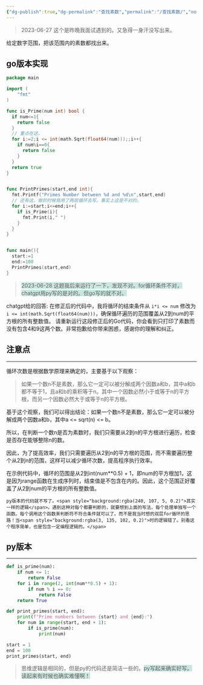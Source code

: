 ```yaml
---
{"dg-publish":true,"dg-permalink":"查找素数","permalink":"/查找素数/","noteIcon":"","created":"","updated":""}
---
```


> 2023-06-27  这个是昨晚我面试遇到的。又急得一身汗没写出来。

给定数字范围，把该范围内的素数都找出来。

go版本实现
---
```go
package main

import (
	"fmt"
)

func is_Prime(num int) bool {
  if num<=1{
    return false
  }
  // 重点在这，
  for i:=2;i <= int(math.Sqrt(float64(num)));;i++{
    if num%i==0{
      return false
    }
  }
  return true
}


func PrintPrimes(start,end int){
  fmt.Printf("Primes Number between %d and %d\n",start,end)
  // 还有这，做的时候我用了两层循环去写。事实上这是不对的。
  for i:=start;i<=end;i++{
    if is_Prime(i){
      fmt.Print(i," ")
    }
  }
}


func main(){
  start:=1
  end:=100
  PrintPrimes(start,end)
}
```
><span style="background:rgba(3, 135, 102, 0.2)">2023-06-28  这题我后来运行了一下，发现不对。for循环条件不对，chatgpt用py写的是对的。但go写的就不对。</span>

chatgpt给的回答:
在修正后的代码中，我将循环的结束条件从 `i*i <= num` 修改为 `i <= int(math.Sqrt(float64(num)))`，确保循环遍历的范围覆盖从2到num的平方根的所有整数值。
请重新运行这段修正后的Go代码，你会看到只打印了素数而没有包含4和9这两个数。非常抱歉给你带来困惑，感谢你的理解和纠正。


## 注意点
---
循环次数是根据数学原理来确定的，主要基于以下观察：

>如果一个数n不是素数，那么它一定可以被分解成两个因数a和b，其中a和b都不等于1，且a和b的乘积等于n。其中一个因数必然小于或等于n的平方根，而另一个因数必然大于或等于n的平方根。 

基于这个观察，我们可以得出结论：如果一个数n不是素数，那么它一定可以被分解成两个因数a和b，其中a <= sqrt(n) <= b。

所以，在判断一个数n是否为素数时，我们只需要从2到n的平方根进行遍历，检查是否存在能够整除n的数。

因此，为了提高效率，我们只需要遍历从2到n的平方根的范围，而不需要遍历整个从2到n的范围，这样可以减少循环次数，提高程序执行效率。

在示例代码中，循环的范围是从2到int(num**0.5) + 1，即num的平方根加1，这是因为range函数在生成序列时，结束值是不包含在内的。因此，这个范围正好覆盖了从2到num的平方根的所有整数值。

```ad-tip
py版本的代码就不写了。<span style="background:rgba(240, 107, 5, 0.2)">其实一样的逻辑</span>。遇到这种对每个都要判断的，就要想到上面的写法，每个处理单独写一个函数。每个调用这个函数来判断符不符合条件就可以了。而不是我当时想的双层for循环的思路！当<span style="background:rgba(3, 135, 102, 0.2)">时的逻辑错了。别看这个程序简单，也是包含一定编程逻辑的。</span>
```

## py版本
---
```python
def is_prime(num):
    if num <= 1:
        return False
    for i in range(2, int(num**0.5) + 1):
        if num % i == 0:
            return False
    return True

def print_primes(start, end):
    print(f"Prime numbers between {start} and {end}:")
    for num in range(start, end + 1):
        if is_prime(num):
            print(num)

start = 1
end = 100
print_primes(start, end)
```

> 思维逻辑是相同的，但是py的代码还是简洁一些的。<span style="background:rgba(3, 135, 102, 0.2)">py写起来确实好写。读起来有时候也确实难懂啊！</span>